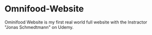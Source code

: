# Omnifood-Website

Ominifood Website is my first real world full website with the Instractor  "Jonas Schmedtmann" on Udemy.  
